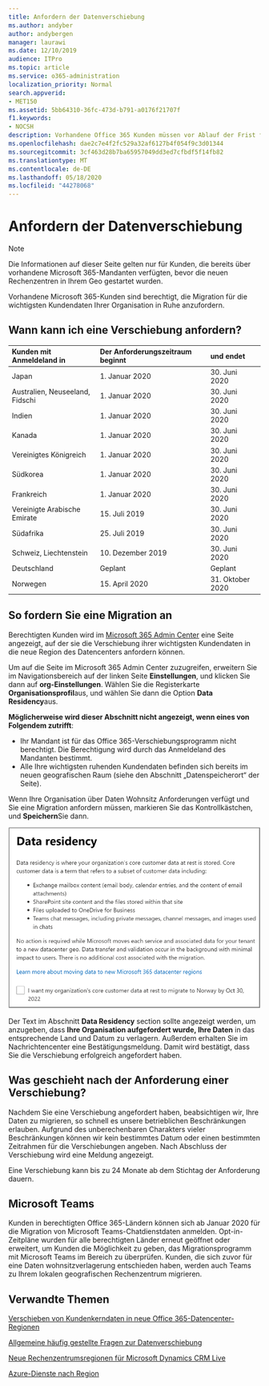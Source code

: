 ```yaml
---
title: Anfordern der Datenverschiebung
ms.author: andyber
author: andybergen
manager: laurawi
ms.date: 12/10/2019
audience: ITPro
ms.topic: article
ms.service: o365-administration
localization_priority: Normal
search.appverid:
- MET150
ms.assetid: 5bb64310-36fc-473d-b791-a0176f21707f
f1.keywords:
- NOCSH
description: Vorhandene Office 365 Kunden müssen vor Ablauf der Frist für Ihr Land eine Anforderung einreichen, damit die Kundendaten ihrer teilnehmenden Microsoft 365-Dienste in ihren neuen Geo verschoben werden.
ms.openlocfilehash: dae2c7e4f2fc529a32af6127b4f054f9c3d01344
ms.sourcegitcommit: 3cf463d28b7ba65957049dd3ed7cfbdf5f14fb82
ms.translationtype: MT
ms.contentlocale: de-DE
ms.lasthandoff: 05/18/2020
ms.locfileid: "44278068"
---
```

# <a name="how-to-request-your-data-move"></a>Anfordern der Datenverschiebung

> [!NOTE]
> Die Informationen auf dieser Seite gelten nur für Kunden, die bereits über vorhandene Microsoft 365-Mandanten verfügten, bevor die neuen Rechenzentren in Ihrem Geo gestartet wurden. 
  
Vorhandene Microsoft 365-Kunden sind berechtigt, die Migration für die wichtigsten Kundendaten Ihrer Organisation in Ruhe anzufordern.  
  
## <a name="when-can-i-request-a-move"></a>Wann kann ich eine Verschiebung anfordern?

|**Kunden mit Anmeldeland in**|**Der Anforderungszeitraum beginnt**|**und endet**|
|:-----|:-----|:-----|
|Japan  <br/> |1. Januar 2020  <br/> |30. Juni 2020  <br/> |
|Australien, Neuseeland, Fidschi  <br/> |1. Januar 2020  <br/> |30. Juni 2020  <br/> |
|Indien  <br/> |1. Januar 2020  <br/> |30. Juni 2020  <br/> |
|Kanada  <br/> |1. Januar 2020  <br/> |30. Juni 2020  <br/> |
|Vereinigtes Königreich  <br/> |1. Januar 2020  <br/> |30. Juni 2020  <br/> |
|Südkorea  <br/> |1. Januar 2020  <br/> |30. Juni 2020  <br/> |
|Frankreich  <br/> |1. Januar 2020  <br/> |30. Juni 2020  <br/> |
|Vereinigte Arabische Emirate  <br/> |15. Juli 2019  <br/> |30. Juni 2020  <br/> |
|Südafrika  <br/> |25. Juli 2019  <br/> |30. Juni 2020  <br/> |
|Schweiz, Liechtenstein  <br/> |10. Dezember 2019  <br/> |30. Juni 2020  <br/> |
|Deutschland  <br/> |Geplant  <br/> |Geplant  <br/> |
|Norwegen  <br/> |15. April 2020  <br/> |31. Oktober 2020  <br/> |
   
## <a name="how-to-request-a-move"></a>So fordern Sie eine Migration an

Berechtigten Kunden wird im [Microsoft 365 Admin Center](https://aka.ms/365admin) eine Seite angezeigt, auf der sie die Verschiebung ihrer wichtigsten Kundendaten in die neue Region des Datencenters anfordern können.  
  
Um auf die Seite im Microsoft 365 Admin Center zuzugreifen, erweitern Sie im Navigationsbereich auf der linken Seite **Einstellungen**, und klicken Sie dann auf **org-Einstellungen**.
Wählen Sie die Registerkarte **Organisationsprofil**aus, und wählen Sie dann die Option **Data Residency**aus.
  
**Möglicherweise wird dieser Abschnitt nicht angezeigt, wenn eines von Folgendem zutrifft**:
- Ihr Mandant ist für das Office 365-Verschiebungsprogramm nicht berechtigt.  Die Berechtigung wird durch das Anmeldeland des Mandanten bestimmt.
- Alle Ihre wichtigsten ruhenden Kundendaten befinden sich bereits im neuen geografischen Raum (siehe den Abschnitt „Datenspeicherort“ der Seite). 
  
Wenn Ihre Organisation über Daten Wohnsitz Anforderungen verfügt und Sie eine Migration anfordern müssen, markieren Sie das Kontrollkästchen, und **Speichern**Sie dann.
  
![Bildschirm für die Datencenter-Anmeldung](media/dataresidencyflyoutae.jpg)
  
Der Text im Abschnitt **Data Residency** section sollte angezeigt werden, um anzugeben, dass **Ihre Organisation aufgefordert wurde, Ihre Daten** in das entsprechende Land und Datum zu verlagern. Außerdem erhalten Sie im Nachrichtencenter eine Bestätigungsmeldung. Damit wird bestätigt, dass Sie die Verschiebung erfolgreich angefordert haben. 


  
## <a name="what-happens-after-requesting-a-move"></a>Was geschieht nach der Anforderung einer Verschiebung?

Nachdem Sie eine Verschiebung angefordert haben, beabsichtigen wir, Ihre Daten zu migrieren, so schnell es unsere betrieblichen Beschränkungen erlauben. Aufgrund des unberechenbaren Charakters vieler Beschränkungen können wir kein bestimmtes Datum oder einen bestimmten Zeitrahmen für die Verschiebungen angeben. Nach Abschluss der Verschiebung wird eine Meldung angezeigt.
  
Eine Verschiebung kann bis zu 24 Monate ab dem Stichtag der Anforderung dauern.
  
## <a name="microsoft-teams"></a>Microsoft Teams

Kunden in berechtigten Office 365-Ländern können sich ab Januar 2020 für die Migration von Microsoft Teams-Chatdienstdaten anmelden.  Opt-in-Zeitpläne wurden für alle berechtigten Länder erneut geöffnet oder erweitert, um Kunden die Möglichkeit zu geben, das Migrationsprogramm mit Microsoft Teams im Bereich zu überprüfen. Kunden, die sich zuvor für eine Daten wohnsitzverlagerung entschieden haben, werden auch Teams zu Ihrem lokalen geografischen Rechenzentrum migrieren.

## <a name="related-topics"></a>Verwandte Themen

[Verschieben von Kundenkerndaten in neue Office 365-Datencenter-Regionen](moving-data-to-new-datacenter-geos.md)

[Allgemeine häufig gestellte Fragen zur Datenverschiebung](data-move-faq.md)

[Neue Rechenzentrumsregionen für Microsoft Dynamics CRM Live](https://go.microsoft.com/fwlink/p/?Linkid=615924)
  
[Azure-Dienste nach Region](https://azure.microsoft.com/regions/)
  


